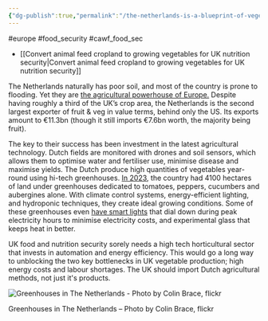```yaml
---
{"dg-publish":true,"permalink":"/the-netherlands-is-a-blueprint-of-vegetable-production-for-europe/","created":"2024-12-17T11:29:59.729+00:00","updated":"2025-09-29T00:30:24.546+01:00"}
---
```


#europe #food_security #cawf_food_sec 

- [[Convert animal feed cropland to growing vegetables for UK nutrition security\|Convert animal feed cropland to growing vegetables for UK nutrition security]]

The Netherlands naturally has poor soil, and most of the country is prone to flooding. Yet they are [the agricultural powerhouse of Europe.](https://hdoa.hawaii.gov/add/files/2024/06/Dutch-Ag-Success_03R2.pdf) Despite having roughly a third of the UK’s crop area, the Netherlands is the second largest exporter of fruit & veg in value terms, behind only the US. Its exports amount to €11.3bn (though it still imports €7.6bn worth, the majority being fruit). 

The key to their success has been investment in the latest agricultural technology. Dutch fields are monitored with drones and soil sensors, which allows them to optimise water and fertiliser use, minimise disease and maximise yields. The Dutch produce high quantities of vegetables year-round using hi-tech greenhouses. [In 2023](https://longreads.cbs.nl/the-netherlands-in-numbers-2024/what-kind-of-vegetables-do-we-grow-in-our-greenhouses/), the country had 4100 hectares of land under greenhouses dedicated to tomatoes, peppers, cucumbers and aubergines alone. With climate control systems, energy-efficient lighting, and hydroponic techniques, they create ideal growing conditions. Some of these greenhouses even [have smart lights](https://www.growsave.co.uk/exploring-energy-innovation-in-the-netherlands/) that dial down during peak electricity hours to minimise electricity costs, and experimental glass that keeps heat in better.

UK food and nutrition security sorely needs a high tech horticultural sector that invests in automation and energy efficiency. This would go a long way to unblocking the two key bottlenecks in UK vegetable production; high energy costs and labour shortages. The UK should import Dutch agricultural methods, not just it's products.

![Greenhouses in The Netherlands - Photo by Colin Brace, flickr](https://ecochain.com/wp-content/uploads/2023/05/6941740105_2ee27c85f4_b.jpg)

Greenhouses in The Netherlands – Photo by Colin Brace, flickr



